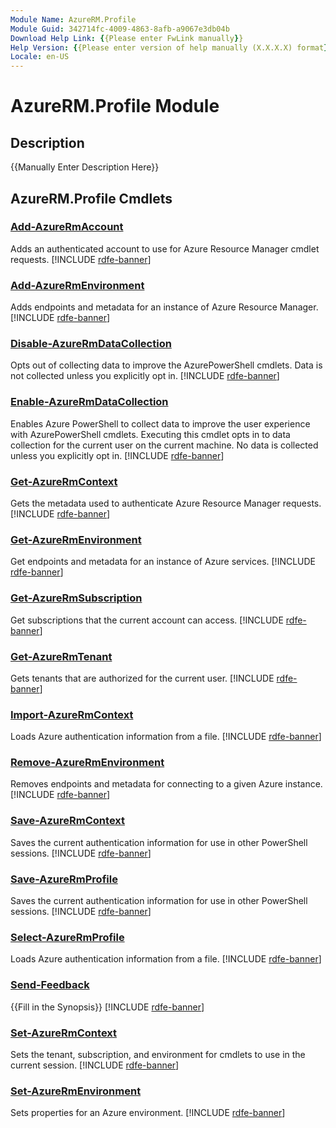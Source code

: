 ```yaml
---
Module Name: AzureRM.Profile
Module Guid: 342714fc-4009-4863-8afb-a9067e3db04b
Download Help Link: {{Please enter FwLink manually}}
Help Version: {{Please enter version of help manually (X.X.X.X) format}}
Locale: en-US
---
```


# AzureRM.Profile Module
## Description
{{Manually Enter Description Here}}

## AzureRM.Profile Cmdlets
### [Add-AzureRmAccount](Add-AzureRmAccount.md)
Adds an authenticated account to use for Azure Resource Manager cmdlet requests.  [!INCLUDE [rdfe-banner](../../includes/rdfe-banner.md)]

### [Add-AzureRmEnvironment](Add-AzureRmEnvironment.md)
Adds endpoints and metadata for an instance of Azure Resource Manager.  [!INCLUDE [rdfe-banner](../../includes/rdfe-banner.md)]

### [Disable-AzureRmDataCollection](Disable-AzureRmDataCollection.md)
Opts out of collecting data to improve the AzurePowerShell cmdlets.  Data is not collected unless you explicitly opt in.  [!INCLUDE [rdfe-banner](../../includes/rdfe-banner.md)]

### [Enable-AzureRmDataCollection](Enable-AzureRmDataCollection.md)
Enables Azure PowerShell to collect data to improve the user experience with AzurePowerShell cmdlets. Executing this cmdlet opts in to data collection for the current user on the current machine. No data is collected unless you explicitly opt in.  [!INCLUDE [rdfe-banner](../../includes/rdfe-banner.md)]

### [Get-AzureRmContext](Get-AzureRmContext.md)
Gets the metadata used to authenticate Azure Resource Manager requests.  [!INCLUDE [rdfe-banner](../../includes/rdfe-banner.md)]

### [Get-AzureRmEnvironment](Get-AzureRmEnvironment.md)
Get endpoints and metadata for an instance of Azure services.  [!INCLUDE [rdfe-banner](../../includes/rdfe-banner.md)]

### [Get-AzureRmSubscription](Get-AzureRmSubscription.md)
Get subscriptions that the current account can access.  [!INCLUDE [rdfe-banner](../../includes/rdfe-banner.md)]

### [Get-AzureRmTenant](Get-AzureRmTenant.md)
Gets tenants that are authorized for the current user.  [!INCLUDE [rdfe-banner](../../includes/rdfe-banner.md)]

### [Import-AzureRmContext](Import-AzureRmContext.md)
Loads Azure authentication information from a file.  [!INCLUDE [rdfe-banner](../../includes/rdfe-banner.md)]

### [Remove-AzureRmEnvironment](Remove-AzureRmEnvironment.md)
Removes endpoints and metadata for connecting to a given Azure instance.  [!INCLUDE [rdfe-banner](../../includes/rdfe-banner.md)]

### [Save-AzureRmContext](Save-AzureRmContext.md)
Saves the current authentication information for use in other PowerShell sessions.  [!INCLUDE [rdfe-banner](../../includes/rdfe-banner.md)]

### [Save-AzureRmProfile](Save-AzureRmProfile.md)
Saves the current authentication information for use in other PowerShell sessions.  [!INCLUDE [rdfe-banner](../../includes/rdfe-banner.md)]

### [Select-AzureRmProfile](Select-AzureRmProfile.md)
Loads Azure authentication information from a file.  [!INCLUDE [rdfe-banner](../../includes/rdfe-banner.md)]

### [Send-Feedback](Send-Feedback.md)
{{Fill in the Synopsis}}  [!INCLUDE [rdfe-banner](../../includes/rdfe-banner.md)]

### [Set-AzureRmContext](Set-AzureRmContext.md)
Sets the tenant, subscription, and environment for cmdlets to use in the current session.  [!INCLUDE [rdfe-banner](../../includes/rdfe-banner.md)]

### [Set-AzureRmEnvironment](Set-AzureRmEnvironment.md)
Sets properties for an Azure environment.  [!INCLUDE [rdfe-banner](../../includes/rdfe-banner.md)]

